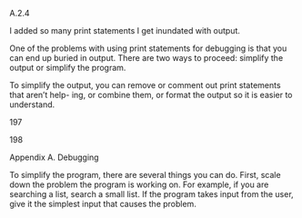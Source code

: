 A.2.4

I added so many print statements I get inundated with output.

One of the problems with using print statements for debugging is that you can end up buried in output. There are two ways to proceed: simplify the output or simplify the program.

To simplify the output, you can remove or comment out print statements that aren’t help- ing, or combine them, or format the output so it is easier to understand.

197

198

Appendix A. Debugging

To simplify the program, there are several things you can do. First, scale down the problem the program is working on. For example, if you are searching a list, search a small list. If the program takes input from the user, give it the simplest input that causes the problem.